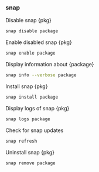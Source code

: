 ### snap
Disable snap {pkg}
```sh
snap disable package
```
Enable disabled snap {pkg}
```sh
snap enable package
```
Display information about {package}
```sh
snap info --verbose package
```
Install snap {pkg}
```sh
snap install package
```
Display logs of snap {pkg}
```sh
snap logs package
```
Check for snap updates
```sh
snap refresh
```
Uninstall snap {pkg}
```sh
snap remove package
```